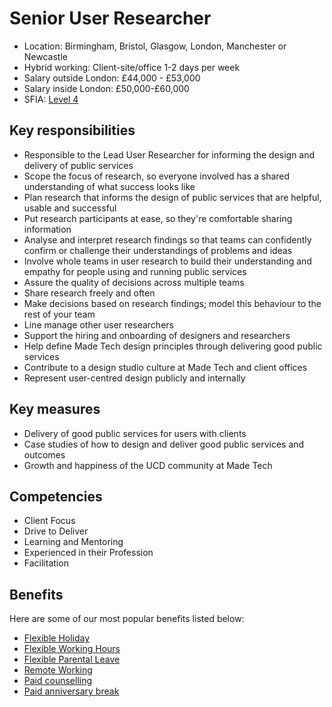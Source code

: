 # Senior User Researcher

- Location: Birmingham, Bristol, Glasgow, London, Manchester or Newcastle
- Hybrid working: Client-site/office 1-2 days per week
- Salary outside London: £44,000 - £53,000
- Salary inside London: £50,000-£60,000 
- SFIA: [Level 4](/sfia/senior_user_researcher.md)


## Key responsibilities 

- Responsible to the Lead User Researcher for informing the design and delivery of public services
- Scope the focus of research, so everyone involved has a shared understanding of what success looks like 
- Plan research that informs the design of public services that are helpful, usable and successful
- Put research participants at ease, so they're comfortable sharing information
- Analyse and interpret research findings so that teams can confidently confirm or challenge their understandings of problems and ideas
- Involve whole teams in user research to build their understanding and empathy for people using and running public services
- Assure the quality of decisions across multiple teams 
- Share research freely and often
- Make decisions based on research findings; model this behaviour to the rest of your team
- Line manage other user researchers
- Support the hiring and onboarding of designers and researchers
- Help define Made Tech design principles through delivering good public services
- Contribute to a design studio culture at Made Tech and client offices
- Represent user-centred design publicly and internally

## Key measures

- Delivery of good public services for users with clients
- Case studies of how to design and deliver good public services and outcomes
- Growth and happiness of the UCD community at Made Tech

## Competencies 

- Client Focus
- Drive to Deliver
- Learning and Mentoring
- Experienced in their Profession
- Facilitation

## Benefits

Here are some of our most popular benefits listed below:

- [Flexible Holiday](../benefits/flexible_holiday.md)
- [Flexible Working Hours](../benefits/working_hours.md)
- [Flexible Parental Leave](../guides/welfare/parental_leave.md)
- [Remote Working](../benefits/remote_working.md)
- [Paid counselling](../guides/welfare/paid_counselling.md)
- [Paid anniversary break](../benefits/paid_anniversary_break.md)



